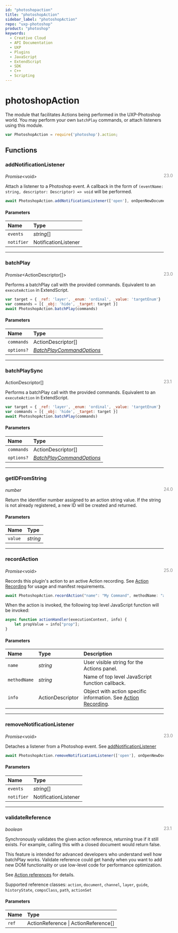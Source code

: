 ```yaml
---
id: "photoshopaction"
title: "photoshopAction"
sidebar_label: "photoshopAction"
repo: "uxp-photoshop"
product: "photoshop"
keywords:
  - Creative Cloud
  - API Documentation
  - UXP
  - Plugins
  - JavaScript
  - ExtendScript
  - SDK
  - C++
  - Scripting
---
```


# photoshopAction

The module that facilitates Actions being performed in the
UXP-Photoshop world. You may perform your own `batchPlay` commands,
or attach listeners using this module.

```javascript
var PhotoshopAction = require('photoshop').action;
```

## Functions

### addNotificationListener
<span class="minversion" style="display: block; margin-bottom: -1em; margin-left: 36em; float:left; opacity:0.5;">23.0</span>

*Promise*<void\>

Attach a listener to a Photoshop event. A callback in the form
of `(eventName: string, descriptor: Descriptor) => void` will be performed.
```javascript
await PhotoshopAction.addNotificationListener(['open'], onOpenNewDocument)
```

#### Parameters

| Name | Type |
| :------ | :------ |
| `events` | *string*[] |
| `notifier` | NotificationListener |

___

### batchPlay
<span class="minversion" style="display: block; margin-bottom: -1em; margin-left: 36em; float:left; opacity:0.5;">23.0</span>

*Promise*<ActionDescriptor[]\>

Performs a batchPlay call with the provided commands. Equivalent
to an `executeAction` in ExtendScript.
```javascript
var target = { _ref: 'layer', _enum: 'ordinal', _value: 'targetEnum'}
var commands = [{ _obj: 'hide', _target: target }]
await PhotoshopAction.batchPlay(commands)
```

#### Parameters

| Name | Type |
| :------ | :------ |
| `commands` | ActionDescriptor[] |
| `options?` | [*BatchPlayCommandOptions*](/ps_reference/objects/options/batchplaycommandoptions/) |

___

### batchPlaySync
<span class="minversion" style="display: block; margin-bottom: -1em; margin-left: 36em; float:left; opacity:0.5;">23.1</span>

ActionDescriptor[]

Performs a batchPlay call with the provided commands. Equivalent
to an `executeAction` in ExtendScript.
```javascript
var target = { _ref: 'layer', _enum: 'ordinal', _value: 'targetEnum'}
var commands = [{ _obj: 'hide', _target: target }]
await PhotoshopAction.batchPlay(commands)
```

#### Parameters

| Name | Type |
| :------ | :------ |
| `commands` | ActionDescriptor[] |
| `options?` | [*BatchPlayCommandOptions*](/ps_reference/objects/options/batchplaycommandoptions/) |

___

### getIDFromString
<span class="minversion" style="display: block; margin-bottom: -1em; margin-left: 36em; float:left; opacity:0.5;">24.0</span>

*number*

Return the identifier number assigned to an action string value.
If the string is not already registered, a new ID will be created and returned.

#### Parameters

| Name | Type |
| :------ | :------ |
| `value` | *string* |

___

### recordAction
<span class="minversion" style="display: block; margin-bottom: -1em; margin-left: 36em; float:left; opacity:0.5;">25.0</span>

*Promise*<void\>

Records this plugin's action to an active Action recording.
See [Action Recording](./action-recording/) for usage and manifest requirements.

```javascript
await PhotoshopAction.recordAction("name": "My Command", methodName: "actionHandler", info: {"prop": value})
```
When the action is invoked, the following top level JavaScript function will be invoked:
```javascript
async function actionHandler(executionContext, info) {
    let propValue = info["prop"];
}
```

#### Parameters

| Name | Type | Description |
| :------ | :------ | :------ |
| `name` | *string* | User visible string for the Actions panel. |
| `methodName` | *string* | Name of top level JavaScript function callback. |
| `info` | ActionDescriptor | Object with action specific information. See [Action Recording](./action-recording/). |

___

### removeNotificationListener
<span class="minversion" style="display: block; margin-bottom: -1em; margin-left: 36em; float:left; opacity:0.5;">23.0</span>

*Promise*<void\>

Detaches a listener from a Photoshop event.
See [addNotificationListener](#addnotificationlistener)
```javascript
await PhotoshopAction.removeNotificationListener(['open'], onOpenNewDocument)
```

#### Parameters

| Name | Type |
| :------ | :------ |
| `events` | *string*[] |
| `notifier` | NotificationListener |

___

### validateReference
<span class="minversion" style="display: block; margin-bottom: -1em; margin-left: 36em; float:left; opacity:0.5;">23.1</span>

*boolean*

Synchronously validates the given action reference, returning true if it still
exists. For example, calling this with a closed document would return false.

This feature is intended for advanced developers who understand well how batchPlay works.
Validate reference could get handy when you want to add new DOM functionality or use low-level code for
performance optimization.

See [Action references](../batchplay#action-references) for details.

Supported reference classes:
`action`,
`document`,
`channel`,
`layer`,
`guide`,
`historyState`,
`compsClass`,
`path`,
`actionSet`

#### Parameters

| Name | Type |
| :------ | :------ |
| `ref` | ActionReference \| ActionReference[] |
